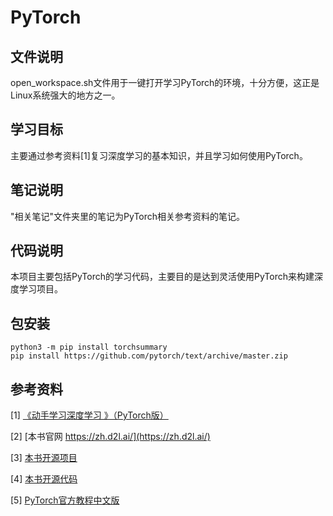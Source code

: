 # PyTorch

## 文件说明

open_workspace.sh文件用于一键打开学习PyTorch的环境，十分方便，这正是Linux系统强大的地方之一。

## 学习目标

主要通过参考资料[1]复习深度学习的基本知识，并且学习如何使用PyTorch。

## 笔记说明

"相关笔记"文件夹里的笔记为PyTorch相关参考资料的笔记。

## 代码说明

本项目主要包括PyTorch的学习代码，主要目的是达到灵活使用PyTorch来构建深度学习项目。

## 包安装

```shell
python3 -m pip install torchsummary
pip install https://github.com/pytorch/text/archive/master.zip
```

## 参考资料

[1] [《动手学习深度学习 》（PyTorch版）](https://tangshusen.me/Dive-into-DL-PyTorch/#/read_guide)

[2] [本书官网 https://zh.d2l.ai/](https://zh.d2l.ai/)

[3] [本书开源项目](https://github.com/d2l-ai/d2l-zh)

[4] [本书开源代码](https://github.com/ShusenTang/Dive-into-DL-PyTorch)

[5] [PyTorch官方教程中文版](http://pytorch123.com/)
